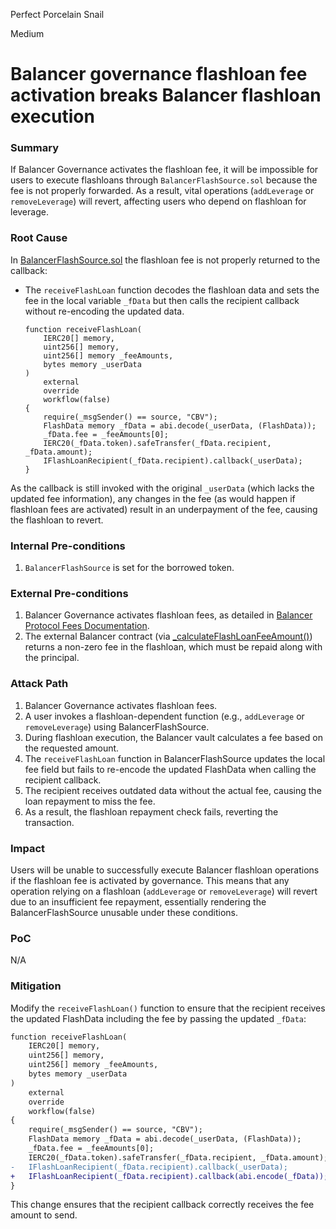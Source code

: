 Perfect Porcelain Snail

Medium

# Balancer governance flashloan fee activation breaks Balancer flashloan execution

### Summary

If Balancer Governance activates the flashloan fee, it will be impossible for users to execute flashloans through `BalancerFlashSource.sol` because the fee is not properly forwarded. As a result, vital operations (`addLeverage` or `removeLeverage`) will revert, affecting users who depend on flashloan for leverage.

### Root Cause

In [BalancerFlashSource.sol](https://github.com/sherlock-audit/2025-01-peapods-finance/blob/main/contracts/contracts/flash/BalancerFlashSource.sol#L56) the flashloan fee is not properly returned to the callback:
  - The `receiveFlashLoan` function decodes the flashloan data and sets the fee in the local variable `_fData` but then calls the recipient callback without re-encoding the updated data.
    ```solidity
    function receiveFlashLoan(
        IERC20[] memory,
        uint256[] memory,
        uint256[] memory _feeAmounts,
        bytes memory _userData
    )
        external
        override
        workflow(false)
    {
        require(_msgSender() == source, "CBV");
        FlashData memory _fData = abi.decode(_userData, (FlashData));
        _fData.fee = _feeAmounts[0];
        IERC20(_fData.token).safeTransfer(_fData.recipient, _fData.amount);
        IFlashLoanRecipient(_fData.recipient).callback(_userData);
    }
    ```
As the callback is still invoked with the original `_userData` (which lacks the updated fee information), any changes in the fee (as would happen if flashloan fees are activated) result in an underpayment of the fee, causing the flashloan to revert.

### Internal Pre-conditions

1. `BalancerFlashSource` is set for the borrowed token.

### External Pre-conditions

1. Balancer Governance activates flashloan fees, as detailed in [Balancer Protocol Fees Documentation](https://docs-v2.balancer.fi/concepts/governance/protocol-fees.html#flash-loan-fees).
2. The external Balancer contract (via [_calculateFlashLoanFeeAmount()](https://github.com/balancer/balancer-v2-monorepo/blob/36d282374b457dddea828be7884ee0d185db06ba/pkg/vault/contracts/FlashLoans.sol#L60)) returns a non-zero fee in the flashloan, which must be repaid along with the principal.

### Attack Path

1. Balancer Governance activates flashloan fees.
2. A user invokes a flashloan-dependent function (e.g., `addLeverage` or `removeLeverage`) using BalancerFlashSource.
3. During flashloan execution, the Balancer vault calculates a fee based on the requested amount.
4. The `receiveFlashLoan` function in BalancerFlashSource updates the local fee field but fails to re-encode the updated FlashData when calling the recipient callback.
5. The recipient receives outdated data without the actual fee, causing the loan repayment to miss the fee.
6. As a result, the flashloan repayment check fails, reverting the transaction.

### Impact

Users will be unable to successfully execute Balancer flashloan operations if the flashloan fee is activated by governance. This means that any operation relying on a flashloan (`addLeverage` or `removeLeverage`) will revert due to an insufficient fee repayment, essentially rendering the BalancerFlashSource unusable under these conditions.

### PoC

N/A

### Mitigation

Modify the `receiveFlashLoan()` function to ensure that the recipient receives the updated FlashData including the fee by passing the updated `_fData`:

```diff
function receiveFlashLoan(
    IERC20[] memory,
    uint256[] memory,
    uint256[] memory _feeAmounts,
    bytes memory _userData
)
    external
    override
    workflow(false)
{
    require(_msgSender() == source, "CBV");
    FlashData memory _fData = abi.decode(_userData, (FlashData));
    _fData.fee = _feeAmounts[0];
    IERC20(_fData.token).safeTransfer(_fData.recipient, _fData.amount);
-   IFlashLoanRecipient(_fData.recipient).callback(_userData);
+   IFlashLoanRecipient(_fData.recipient).callback(abi.encode(_fData));
}
```

This change ensures that the recipient callback correctly receives the fee amount to send.